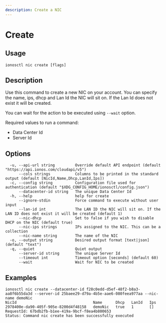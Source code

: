 ```yaml
---
description: Create a NIC
---
```


# Create

## Usage

```text
ionosctl nic create [flags]
```

## Description

Use this command to create a new NIC on your account. You can specify the name, ips, dhcp and Lan Id the NIC will sit on. If the Lan Id does not exist it will be created.

You can wait for the action to be executed using `--wait` option.

Required values to run a command:

* Data Center Id
* Server Id

## Options

```text
  -u, --api-url string         Override default API endpoint (default "https://api.ionos.com/cloudapi/v5")
      --cols strings           Columns to be printed in the standard output (default [NicId,Name,Dhcp,LanId,Ips])
  -c, --config string          Configuration file used for authentication (default "$XDG_CONFIG_HOME/ionosctl/config.json")
      --datacenter-id string   The unique Data Center Id
  -h, --help                   help for create
      --ignore-stdin           Force command to execute without user input
      --lan-id int             The LAN ID the NIC will sit on. If the LAN ID does not exist it will be created (default 1)
      --nic-dhcp               Set to false if you wish to disable DHCP on the NIC (default true)
      --nic-ips strings        IPs assigned to the NIC. This can be a collection
      --nic-name string        The name of the NIC
  -o, --output string          Desired output format [text|json] (default "text")
  -q, --quiet                  Quiet output
      --server-id string       The unique Server Id
      --timeout int            Timeout option [seconds] (default 60)
      --wait                   Wait for NIC to be created
```

## Examples

```text
ionosctl nic create --datacenter-id f28c0edd-d5ef-48f2-b8a3-aa8f6b55da3d --server-id 25baee29-d79a-4b5e-aae6-080feea977aa --nic-name demoNic
NicId                                  Name      Dhcp   LanId   Ips
2978400e-da90-405f-905e-8200d4f48158   demoNic   true   1       []
RequestId: 67bdb2fb-b1ee-419a-9bcf-f8ea4b800653
Status: Command nic create has been successfully executed
```

